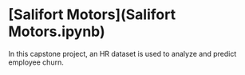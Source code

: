 # [Salifort Motors](Salifort Motors.ipynb)

In this capstone project, an HR dataset is used to analyze and predict employee churn.
